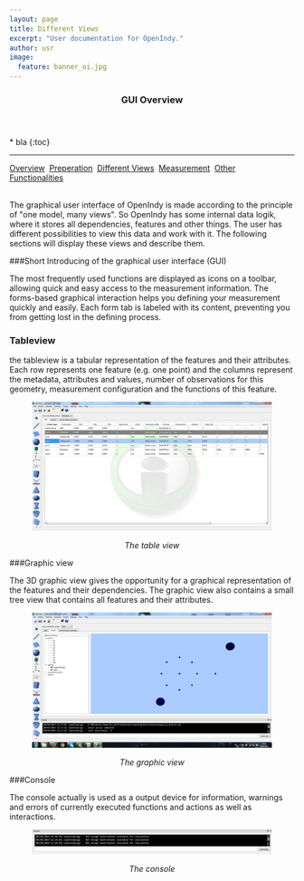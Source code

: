 ```yaml
---
layout: page
title: Different Views
excerpt: "User documentation for OpenIndy."
author: usr
image:
  feature: banner_oi.jpg
---
```


<section id="table-of-contents" class="toc">
  <header>
    <h3>GUI Overview</h3>
  </header>
<div id="drawer" markdown="1">
* bla
{:toc} 

</div>
</section><!-- /#table-of-contents -->

---

<a href="/documentation/docu-usr.html" class="btn">Overview</a>&nbsp;&nbsp;<a href="/documentation/docu-usr/preperation.html" class="btn">Preperation</a>&nbsp;&nbsp;<a href="/documentation/docu-usr/views.html" class="btn btn-success">Different Views</a>&nbsp;&nbsp;<a href="/documentation/docu-usr/measurement.html" class="btn">Measurement</a>&nbsp;&nbsp;<a href="/documentation/docu-usr/functionalities.html" class="btn">Other Functionalities</a>&nbsp;&nbsp;

<br>
The graphical user interface of OpenIndy is made according to the principle of "one model, many views". So OpenIndy has some internal data logik, where it stores all dependencies, features and other things. The user has different possibilities to view this data and work with it. The following sections will display these views and describe them.

###Short Introducing of the graphical user interface (GUI)

The most frequently used functions are displayed as icons on a toolbar, allowing quick and easy access to the measurement information.
The forms-based graphical interaction helps you defining your measurement quickly and easily. 
Each form tab is labeled with its content, preventing you from getting lost in the defining process.



### Tableview

the tableview is a tabular representation of the features and their attributes. Each row represents one feature (e.g. one point) and the columns represent the metadata, attributes and values, number of observations for this geometry, measurement configuration and the functions of this feature.
<figure>
	<a href="/documentation/images/dev/tableview.png"><img src="/documentation/images/dev/tableview.png"></a>
	<p align="middle"><i>The table view</i></p>
</figure>


###Graphic view

The 3D graphic view gives the opportunity for a graphical representation of the features and their dependencies. The graphic view also contains a small tree view that contains all features and their attributes.
<figure>
	<a href="/documentation/images/dev/graphicView.png"><img src="/documentation/images/dev/graphicView.png"></a>
	<p align="middle"><i>The graphic view</i></p>
</figure>

###Console

The console actually is used as a output device for information, warnings and errors of currently executed functions and actions as well as interactions.
<figure>
	<a href="/documentation/images/dev/console.png"><img src="/documentation/images/dev/console.png"></a>
	<p align="middle"><i>The console</i></p>
</figure>

